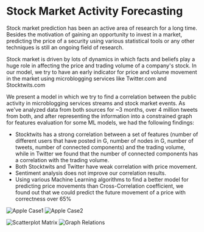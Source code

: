 Stock Market Activity Forecasting
===========================

Stock market prediction has been an active area of research for a long time. Besides the motivation of gaining an opportunity to invest in a market, predicting the price of a security using various statistical tools or any other techniques is still an ongoing field of research.

Stock market is driven by lots of dynamics in which facts and beliefs play a huge role in affecting the price and trading volume of a company's stock. In our model, we try to have an early indicator for price and volume movement in the market using microblogging services like Twitter.com and Stocktwits.com

We present a model in which we try to find a correlation between the public activity in microblogging services streams and stock market events.
As we've analyzed data from both sources for ~3 months, over 4 million tweets from both, and after representing the information into a constrained graph for features evaluation for some ML models, we had the following findings:

- Stocktwits has a strong correlation between a set of features (number of different users that have posted in G, number of nodes in G, number of tweets, number of connected components) and the trading volume, while in Twitter we found that the number of connected components has a correlation with the trading volume.
- Both Stocktwits and Twitter have weak correlation with price movement.
- Sentiment analysis does not improve our correlation results.
- Using various Machine Learning algorithms to find a better model for predicting price movements than Cross-Correlation coefficient, we found out that we could predict the future movement of a price with correctness over 65%

![Apple Case1](https://user-images.githubusercontent.com/1479894/95679886-f74eac80-0bd5-11eb-8b19-acadc72b0710.png)
![Apple Case2](https://user-images.githubusercontent.com/1479894/95679888-fb7aca00-0bd5-11eb-94fa-d56ff89f3347.png)


![Scatterplot Matrix](https://user-images.githubusercontent.com/1479894/95679889-fddd2400-0bd5-11eb-905e-7b285ab20482.png)
![Graph Relations](https://user-images.githubusercontent.com/1479894/95679890-ff0e5100-0bd5-11eb-917e-ef7df6273956.png)

